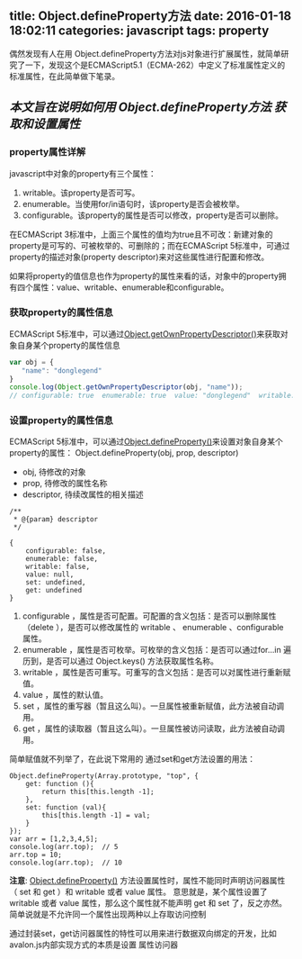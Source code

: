 title: Object.defineProperty方法
date: 2016-01-18 18:02:11
categories: javascript
tags: property
---
偶然发现有人在用 Object.defineProperty方法对js对象进行扩展属性，就简单研究了一下，发现这个是ECMAScript5.1（ECMA-262）中定义了标准属性定义的标准属性，在此简单做下笔录。
<!--more-->
## *本文旨在说明如何用 Object.defineProperty方法 获取和设置属性*

### property属性详解
 javascript中对象的property有三个属性：
 1. writable。该property是否可写。
 2. enumerable。当使用for/in语句时，该property是否会被枚举。
 3. configurable。该property的属性是否可以修改，property是否可以删除。

在ECMAScript 3标准中，上面三个属性的值均为true且不可改：新建对象的property是可写的、可被枚举的、可删除的；而在ECMAScript 5标准中，可通过property的描述对象(property descriptor)来对这些属性进行配置和修改。

如果将property的值信息也作为property的属性来看的话，对象中的property拥有四个属性：value、writable、enumerable和configurable。


### 获取property的属性信息
 ECMAScript 5标准中，可以通过[Object.getOwnPropertyDescriptor()][1]来获取对象自身某个property的属性信息
 ``` javascript
var obj = {
	"name": "donglegend"
}
console.log(Object.getOwnPropertyDescriptor(obj, "name"));
// configurable: true  enumerable: true  value: "donglegend"  writable: true
 ```

### 设置property的属性信息
 ECMAScript 5标准中，可以通过[Object.defineProperty()][2]来设置对象自身某个property的属性：
Object.defineProperty(obj, prop, descriptor)
- obj, 待修改的对象
- prop, 待修改的属性名称
- descriptor, 待续改属性的相关描述
```
/**
 * @{param} descriptor
 */
 
{
    configurable: false,
    enumerable: false,
    writable: false,
    value: null,
    set: undefined,
    get: undefined
}
```
1. configurable ，属性是否可配置。可配置的含义包括：是否可以删除属性（delete ），是否可以修改属性的 writable 、 enumerable 、configurable 属性。
2. enumerable ，属性是否可枚举。可枚举的含义包括：是否可以通过for...in 遍历到，是否可以通过 Object.keys() 方法获取属性名称。
3. writable ，属性是否可重写。可重写的含义包括：是否可以对属性进行重新赋值。
4. value ，属性的默认值。
5. set ，属性的重写器（暂且这么叫）。一旦属性被重新赋值，此方法被自动调用。
6. get ，属性的读取器（暂且这么叫）。一旦属性被访问读取，此方法被自动调用。

简单赋值就不列举了，在此说下常用的 通过set和get方法设置的用法：
```
Object.defineProperty(Array.prototype, "top", {
	get: function (){
		return this[this.length -1];
	},
	set: function (val){
		this[this.length -1] = val;
	}
});
var arr = [1,2,3,4,5];
console.log(arr.top);  // 5
arr.top = 10;
console.log(arr.top);  // 10
```
**注意**:  [Object.defineProperty()][2] 方法设置属性时，属性不能同时声明访问器属性（ set 和 get ）和 writable 或者 value 属性。 意思就是，某个属性设置了 writable 或者 value 属性，那么这个属性就不能声明 get 和 set 了，反之亦然。简单说就是不允许同一个属性出现两种以上存取访问控制


通过封装set，get访问器属性的特性可以用来进行数据双向绑定的开发，比如avalon.js内部实现方式的本质是设置 属性访问器 


[1]: https://developer.mozilla.org/en-US/docs/Web/JavaScript/Reference/Global_Objects/Object/getOwnPropertyDescriptor
[2]: https://developer.mozilla.org/en-US/docs/Web/JavaScript/Reference/Global_Objects/Object/defineProperty